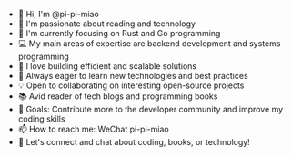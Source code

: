 - 👋 Hi, I'm @pi-pi-miao
- 👀 I'm passionate about reading and technology
- 🌱 I'm currently focusing on Rust and Go programming
- 💻 My main areas of expertise are backend development and systems programming
- 🚀 I love building efficient and scalable solutions
- 🌟 Always eager to learn new technologies and best practices
- 💡 Open to collaborating on interesting open-source projects
- 📚 Avid reader of tech blogs and programming books
- 🎯 Goals: Contribute more to the developer community and improve my coding skills
- 📫 How to reach me: WeChat  pi-pi-miao
- 💬 Let's connect and chat about coding, books, or technology!

<!---
pi-pi-miao/pi-pi-miao is a ✨ special ✨ repository because its `README.md` (this file) appears on your GitHub profile.
You can click the Preview link to take a look at your changes.
--->
